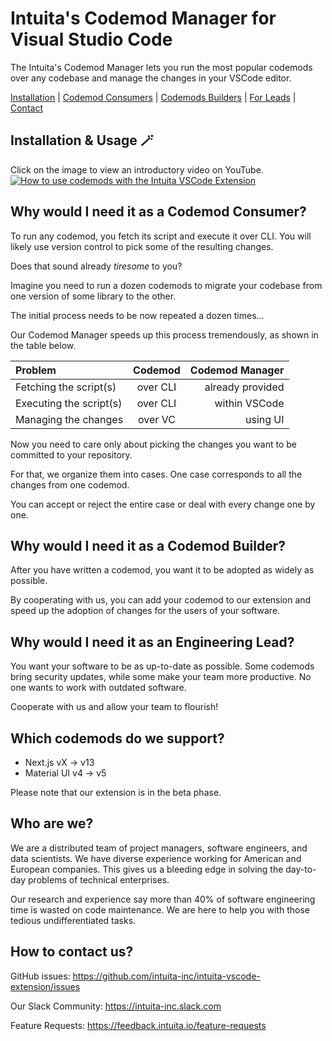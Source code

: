 # Intuita's Codemod Manager for Visual Studio Code

The Intuita's Codemod Manager lets you run the most popular codemods over any codebase and manage the changes in your VSCode editor.

[Installation](#-installation--usage) | 
[Codemod Consumers](#why-would-i-need-it-as-a-codemod-consumer) | [Codemods Builders](#why-would-i-need-it-as-a-codemod-builder) |
[For Leads](#why-would-i-need-it-as-an-engineering-lead) |
[Contact](#how-to-contact-us)

## Installation & Usage 🪄

Click on the image to view an introductory video on YouTube.
[![How to use codemods with the Intuita VSCode Extension](https://img.youtube.com/vi/pEGdu-cpu5k/0.jpg)](https://www.youtube.com/watch?v=pEGdu-cpu5k "How to use codemods with the Intuita VSCode Extension")

## Why would I need it as a Codemod Consumer?

To run any codemod, you fetch its script and execute it over CLI. You will likely use version control to pick some of the resulting changes.

Does that sound already _tiresome_ to you?

Imagine you need to run a dozen codemods to migrate your codebase from one version of some library to the other.

The initial process needs to be now repeated a dozen times...

Our Codemod Manager speeds up this process tremendously, as shown in the table below.

| Problem | Codemod | Codemod Manager |
|:--|:--:|--:|
| Fetching the script(s) | over CLI | already provided |
| Executing the script(s) | over CLI | within VSCode 
| Managing the changes| over VC | using UI

Now you need to care only about picking the changes you want to be committed to your repository.

For that, we organize them into cases. One case corresponds to all the changes from one codemod.

You can accept or reject the entire case or deal with every change one by one.

## Why would I need it as a Codemod Builder?
After you have written a codemod, you want it to be adopted as widely as possible.

By cooperating with us, you can add your codemod to our extension and speed up the adoption of changes for the users of your software.

## Why would I need it as an Engineering Lead?
You want your software to be as up-to-date as possible. Some codemods bring security updates, while some make your team more productive. No one wants to work with outdated software.

Cooperate with us and allow your team to flourish!

## Which codemods do we support?
* Next.js vX → v13
* Material UI v4 → v5

Please note that our extension is in the beta phase.

## Who are we?
We are a distributed team of project managers, software engineers, and data scientists. We have diverse experience working for American and European companies. This gives us a bleeding edge in solving the day-to-day problems of technical enterprises.

Our research and experience say more than 40% of software engineering time is wasted on code maintenance. We are here to help you with those tedious undifferentiated tasks.

## How to contact us? 

GitHub issues: https://github.com/intuita-inc/intuita-vscode-extension/issues

Our Slack Community: https://intuita-inc.slack.com

Feature Requests: https://feedback.intuita.io/feature-requests
